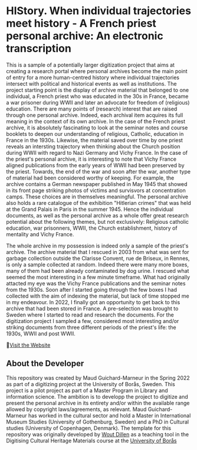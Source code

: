 # HIStory. When individual trajectories meet history -  A French priest personal archive: An electronic transcription

This is a sample of a potentially larger digitization project that aims at creating a
research portal where personal archives become the main point of entry for a more
human-centred history where individual trajectories intersect with political and historical events as well as institutions. The project starting point is the display
               of archive material that belonged to one individual, a French priest who was educated
               in the 30s in France, became a war prisoner during WWII and later an advocate for
               freedom of (religious) education. There are many points of (research) interest that
               are raised through one personal archive. Indeed, each archival item acquires its full
               meaning in the context of its own archive. In the case of the French priest archive, it is
               absolutely fascinating to look at the seminar notes and course booklets to deepen our
               understanding of religious, Catholic, education in France in the 1930s. Likewise, the
               material saved over time by one priest reveals an intersting trajectory when thinking
               about the Church position during WWII with regard to Nazi Germany and Vichy France.
               In the case of the priest's personal archive, it is interesting to note that Vichy France
               aligned publications from the early years of WWII had been preserved by the priest.
               Towards, the end of the war and soon after the war, another type of material had been
               considered worthy of keeping. For example, the archive contains a German newspaper
               published in May 1945 that showed in its front page striking photos of victims and
               survisvors at concentration camps. These choices are in themselves meaningful. The personal archive also holds a rare catalogue
               of the exhibition "Hitlerian crimes" that was held at the Grand Palais in Paris in
               the summer 1945. Hence the individual documents, as well as the personal archive as a
               whole offer great research potential about the following themes, but not exclusively:
               Religious catholic education, war prisonners, WWII, the Church establishment, history
               of mentality and Vichy France.
               
  The whole archive in my possession is indeed only a sample of the priest's archive.
               The archive material that I rescued in 2003 from what was sent for garbage collection
               outside the Clarisse Convent, rue de Briseux, in Rennes, is only a sample collected
               at random. Indeed there were many more boxes, many of them had been already contaminated by
               dog urine. I rescued what seemed the most interesting in a few minute timeframe. What
               had originally attacted my eye was the Vichy France publications and the seminar
               notes from the 1930s. Soon after I started going through the few boxes I had
               collected with the aim of indexing the material, but lack of time stopped me in my
               endeavour. In 2022, I finally got an opportunity to get back to this archive that had
               been stored in France. A pre-selection was brought to Sweden where I started to read
               and research the documents. For the digitization project I sampled a few, considered
               most interesting and/or striking documents from three different periods of the
               priest's life: the 1930s, WWII and post WWII.


🚀[Visit the Website](https://maudgm.github.io/HIStory123/)

## About the Developer
This repository was created by Maud Guichard-Marneur in the Spring 2022 as part of a digitizing project at the University of Borås, Sweden. This project is a pilot project as part of a Master Program in Library and information science.
The ambition is to developp the project to digitize and present the personal archive in its entirety and/or within the available range allowed by copyright laws/agreements, as relevant.
Maud Guichard-Marneur has worked in the cultural sector and hold a Master in International Museum Studies (University of Gothenburg, Sweden) and a PhD in Cultural studies (University of Copenhagen, Denmark). 
The template for this repository was originally developed by [Wout Dillen](https://github.com/WoutDLN) as a teaching tool in the Digitising Cultural Heritage Materials course at the [University of Borås](https://www.hb.se/)
